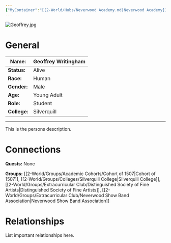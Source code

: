 ```yaml
---
{"MyContainer":"[[2-World/Hubs/Neverwood Academy.md|Neverwood Academy]]","MyCategory":null,"image":"Geoffrey.jpg","tags":["Category/People"],"obsidianUIMode":"preview","aliases":null,"NoteStatus":"❓","char_status":"Alive","char_race":"Human","char_gender":"Male","char_role":"Student","char_college":"Silverquill","char_items":null,"char_age":"Young Adult","parents":null,"children":null,"enemies":null,"allies":null,"siblings":null,"partner":null,"Connected_Quests":[],"Connected_Groups":["[[Cohort of 1507|Cohort of 1507]]","[[Silverquill College|Silverquill College]]","[[Distinguished Society of Fine Artists|Distinguished Society of Fine Artists]]","[[Neverwood Show Band Association|Neverwood Show Band Association]]"],"dg-publish":true,"dg-path":"World/People/Students/Geoffrey Writingham.md","permalink":"/world/people/students/geoffrey-writingham/","dgPassFrontmatter":true,"updated":"2025-10-03T13:43:30.000+01:00"}
---
```



![Geoffrey.jpg](/img/user/z_Assets/character_art/NPCs/Cohort%20of%201507/Geoffrey.jpg)
# General


| Name:        | Geoffrey Writingham |
| ------------ | ------------------- |
| **Status:**  | Alive               |
| **Race:**    | Human               |
| **Gender:**  | Male                |
| **Age:**     | Young Adult         |
| **Role:**    | Student             |
| **College:** | Silverquill         |


---

This is the persons description. 


# Connections


**Quests:** None 

**Groups:**  [[2-World/Groups/Academic Cohorts/Cohort of 1507\|Cohort of 1507]], [[2-World/Groups/Colleges/Silverquill College\|Silverquill College]], [[2-World/Groups/Extracurricular Club/Distinguished Society of Fine Artists\|Distinguished Society of Fine Artists]], [[2-World/Groups/Extracurricular Club/Neverwood Show Band Association\|Neverwood Show Band Association]]


# Relationships

List important relationships here. 

